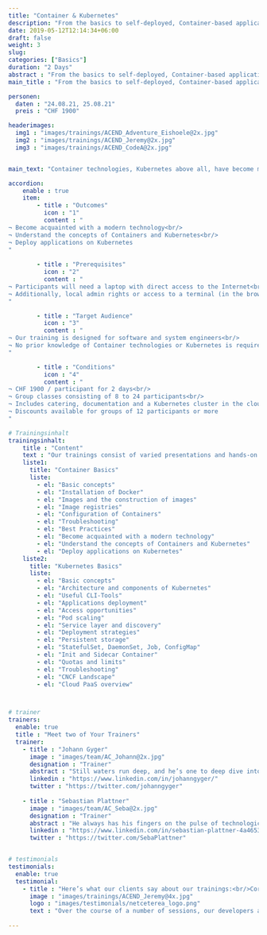 ```yaml
---
title: "Container & Kubernetes"
description: "From the basics to self-deployed, Container-based applications on Kubernetes in two days."
date: 2019-05-12T12:14:34+06:00
draft: false
weight: 3
slug: 
categories: ["Basics"]
duration: "2 Days"
abstract : "From the basics to self-deployed, Container-based applications on Kubernetes in two days."
main_title : "From the basics to self-deployed, Container-based applications on Kubernetes in two days."

personen: 
  daten : "24.08.21, 25.08.21"
  preis : "CHF 1900"

headerimages:
  img1 : "images/trainings/ACEND_Adventure_Eishoele@2x.jpg"
  img2 : "images/trainings/ACEND_Jeremy@2x.jpg"
  img3 : "images/trainings/ACEND_CodeA@2x.jpg"


main_text: "Container technologies, Kubernetes above all, have become more important in recent years and now are a significant driver of digitalization. This two-day training in German or English provides a practical and easy-to-understand introduction to these Open Source technologies. Our trainers draw on considerable practical experience and are certified Kubernetes Administrators."

accordion:
    enable : true
    item:
        - title : "Outcomes"
          icon : "1"
          content : "
¬ Become acquainted with a modern technology<br/>
¬ Understand the concepts of Containers and Kubernetes<br/>
¬ Deploy applications on Kubernetes
"
  
        - title : "Prerequisites"
          icon : "2"
          content : "
¬ Participants will need a laptop with direct access to the Internet<br/>
¬ Additionally, local admin rights or access to a terminal (in the browser) are required
"

        - title : "Target Audience"
          icon : "3"
          content : "
¬ Our training is designed for software and system engineers<br/>
¬ No prior knowledge of Container technologies or Kubernetes is required
"

        - title : "Conditions"
          icon : "4"
          content : "
¬ CHF 1900 / participant for 2 days<br/>
¬ Group classes consisting of 8 to 24 participants<br/>
¬ Includes catering, documentation and a Kubernetes cluster in the cloud<br/>
¬ Discounts available for groups of 12 participants or more
"

# Trainingsinhalt
trainingsinhalt: 
    title : "Content"
    text : "Our trainings consist of varied presentations and hands-on labs in order to teach content in an appealing fashion. We are happy to discuss the possibility of tailoring the content to your infrastructure. Should you require additional contents, we can adapt the program to your needs."
    liste1:
      title: "Container Basics"
      liste:
        - el: "Basic concepts"
        - el: "Installation of Docker"
        - el: "Images and the construction of images"
        - el: "Image registries"
        - el: "Configuration of Containers"
        - el: "Troubleshooting"
        - el: "Best Practices"
        - el: "Become acquainted with a modern technology"
        - el: "Understand the concepts of Containers and Kubernetes"
        - el: "Deploy applications on Kubernetes"
    liste2:
      title: "Kubernetes Basics"
      liste:
        - el: "Basic concepts"
        - el: "Architecture and components of Kubernetes"
        - el: "Useful CLI-Tools"
        - el: "Applications deployment"
        - el: "Access opportunities"
        - el: "Pod scaling"
        - el: "Service layer and discovery"
        - el: "Deployment strategies"
        - el: "Persistent storage"
        - el: "StatefulSet, DaemonSet, Job, ConfigMap"
        - el: "Init and Sidecar Container"
        - el: "Quotas and limits"
        - el: "Troubleshooting"
        - el: "CNCF Landscape"
        - el: "Cloud PaaS overview"



# trainer
trainers:
  enable: true
  title : "Meet two of Your Trainers"
  trainer:
    - title : "Johann Gyger"
      image : "images/team/AC_Johann@2x.jpg"
      designation : "Trainer"
      abstract : "Still waters run deep, and he’s one to deep dive into Cloud Native technologies. As a supporter of sustainability and a climate-friendly world, he prefers Lake Thun to the ocean."
      linkedin : "https://www.linkedin.com/in/johanngyger/"
      twitter : "https://twitter.com/johanngyger"
      
    - title : "Sebastian Plattner"
      image : "images/team/AC_Seba@2x.jpg"
      designation : "Trainer"
      abstract : "He always has his fingers on the pulse of technological developments and stays one step ahead – the more complex the problem, the bigger his motivation. And because nothing explains itself, he’ll also take care of that."
      linkedin : "https://www.linkedin.com/in/sebastian-plattner-4a4653bb/"
      twitter : "https://twitter.com/SebaPlattner"


# testimonials
testimonials:
  enable: true
  testimonial:
    - title : "Here’s what our clients say about our trainings:<br/>Corsin Decurtins, Zurich"
      image : "images/trainings/ACEND_Jeremy@4x.jpg"
      logo : "images/testimonials/netceterea_logo.png"
      text : "Over the course of a number of sessions, our developers all over Europe were able to build up their know-how in Kubernetes. This also helps us to deliver innovative software solutions to our clients in the future. Simply great trainings and fantastic trainers."       
      
---
```

